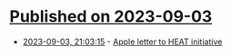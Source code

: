# [Published on 2023-09-03](index.md)

* [2023-09-03, 21:03:15](https://lobste.rs/s/zvcr2j/apple_letter_heat_initiative) - [Apple letter to HEAT initiative](https://s3.documentcloud.org/documents/23933180/apple-letter-to-heat-initiative.pdf)
